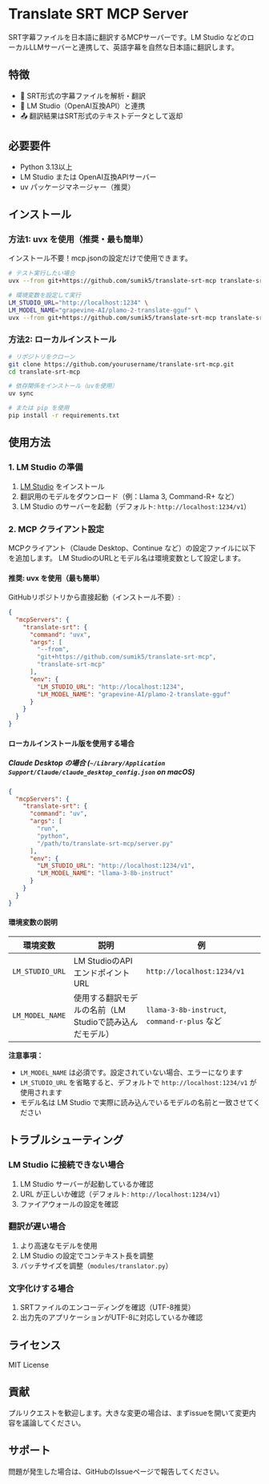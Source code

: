 # Translate SRT MCP Server

SRT字幕ファイルを日本語に翻訳するMCPサーバーです。LM Studio などのローカルLLMサーバーと連携して、英語字幕を自然な日本語に翻訳します。

## 特徴

- 📝 SRT形式の字幕ファイルを解析・翻訳
- 🤖 LM Studio（OpenAI互換API）と連携
- 📤 翻訳結果はSRT形式のテキストデータとして返却

## 必要要件

- Python 3.13以上
- LM Studio または OpenAI互換APIサーバー
- uv パッケージマネージャー（推奨）

## インストール

### 方法1: uvx を使用（推奨・最も簡単）

インストール不要！mcp.jsonの設定だけで使用できます。

```bash
# テスト実行したい場合
uvx --from git+https://github.com/sumik5/translate-srt-mcp translate-srt-mcp

# 環境変数を設定して実行
LM_STUDIO_URL="http://localhost:1234" \
LM_MODEL_NAME="grapevine-AI/plamo-2-translate-gguf" \
uvx --from git+https://github.com/sumik5/translate-srt-mcp translate-srt-mcp
```

### 方法2: ローカルインストール

```bash
# リポジトリをクローン
git clone https://github.com/yourusername/translate-srt-mcp.git
cd translate-srt-mcp

# 依存関係をインストール（uvを使用）
uv sync

# または pip を使用
pip install -r requirements.txt
```

## 使用方法

### 1. LM Studio の準備

1. [LM Studio](https://lmstudio.ai/) をインストール
2. 翻訳用のモデルをダウンロード（例：Llama 3, Command-R+ など）
3. LM Studio のサーバーを起動（デフォルト: `http://localhost:1234/v1`）

### 2. MCP クライアント設定

MCPクライアント（Claude Desktop、Continue など）の設定ファイルに以下を追加します。
LM StudioのURLとモデル名は環境変数として設定します。

#### 推奨: uvx を使用（最も簡単）

GitHubリポジトリから直接起動（インストール不要）:

```json
{
  "mcpServers": {
    "translate-srt": {
      "command": "uvx",
      "args": [
        "--from",
        "git+https://github.com/sumik5/translate-srt-mcp",
        "translate-srt-mcp"
      ],
      "env": {
        "LM_STUDIO_URL": "http://localhost:1234",
        "LM_MODEL_NAME": "grapevine-AI/plamo-2-translate-gguf"
      }
    }
  }
}
```

#### ローカルインストール版を使用する場合

##### Claude Desktop の場合 (`~/Library/Application Support/Claude/claude_desktop_config.json` on macOS)

```json
{
  "mcpServers": {
    "translate-srt": {
      "command": "uv",
      "args": [
        "run",
        "python",
        "/path/to/translate-srt-mcp/server.py"
      ],
      "env": {
        "LM_STUDIO_URL": "http://localhost:1234/v1",
        "LM_MODEL_NAME": "llama-3-8b-instruct"
      }
    }
  }
}
```

#### 環境変数の説明

| 環境変数 | 説明 | 例 |
|---------|------|-----|
| `LM_STUDIO_URL` | LM StudioのAPI エンドポイントURL | `http://localhost:1234/v1` |
| `LM_MODEL_NAME` | 使用する翻訳モデルの名前（LM Studioで読み込んだモデル） | `llama-3-8b-instruct`, `command-r-plus` など |

**注意事項：**
- `LM_MODEL_NAME` は必須です。設定されていない場合、エラーになります
- `LM_STUDIO_URL` を省略すると、デフォルトで `http://localhost:1234/v1` が使用されます
- モデル名は LM Studio で実際に読み込んでいるモデルの名前と一致させてください

## トラブルシューティング

### LM Studio に接続できない場合

1. LM Studio サーバーが起動しているか確認
2. URL が正しいか確認（デフォルト: `http://localhost:1234/v1`）
3. ファイアウォールの設定を確認

### 翻訳が遅い場合

1. より高速なモデルを使用
2. LM Studio の設定でコンテキスト長を調整
3. バッチサイズを調整（`modules/translator.py`）

### 文字化けする場合

1. SRTファイルのエンコーディングを確認（UTF-8推奨）
2. 出力先のアプリケーションがUTF-8に対応しているか確認

## ライセンス

MIT License

## 貢献

プルリクエストを歓迎します。大きな変更の場合は、まずissueを開いて変更内容を議論してください。

## サポート

問題が発生した場合は、GitHubのIssueページで報告してください。

